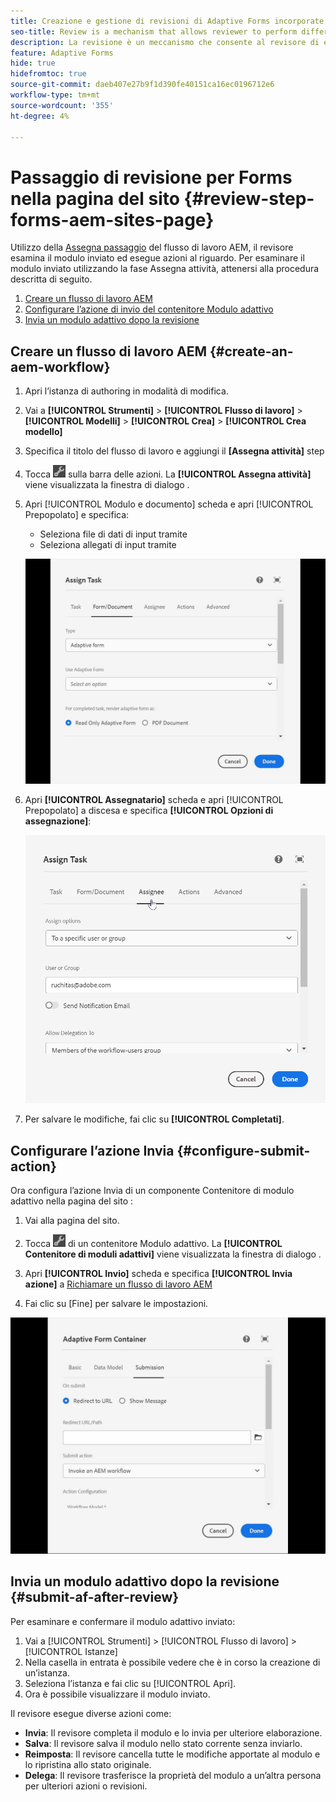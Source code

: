 ```yaml
---
title: Creazione e gestione di revisioni di Adaptive Forms incorporate o create nella pagina Sites
seo-title: Review is a mechanism that allows reviewer to perform different tasks for adaptive forms using Assign Task step
description: La revisione è un meccanismo che consente al revisore di eseguire diverse attività per i moduli adattivi utilizzando la fase Assegna attività
feature: Adaptive Forms
hide: true
hidefromtoc: true
source-git-commit: daeb407e27b9f1d390fe40151ca16ec0196712e6
workflow-type: tm+mt
source-wordcount: '355'
ht-degree: 4%

---
```



# Passaggio di revisione per Forms nella pagina del sito {#review-step-forms-aem-sites-page}

Utilizzo della [Assegna passaggio](https://experienceleague.adobe.com/docs/experience-manager-cloud-service/content/forms/create-form-centric-workflows/aem-forms-workflow-step-reference.html#assign-task-step) del flusso di lavoro AEM, il revisore esamina il modulo inviato ed esegue azioni al riguardo. Per esaminare il modulo inviato utilizzando la fase Assegna attività, attenersi alla procedura descritta di seguito.

1. [Creare un flusso di lavoro AEM](#create-an-aem-workflow)
1. [Configurare l’azione di invio del contenitore Modulo adattivo](#configure-submit-action)
1. [Invia un modulo adattivo dopo la revisione](#submit-af-after-review)

## Creare un flusso di lavoro AEM {#create-an-aem-workflow}

1. Apri l’istanza di authoring in modalità di modifica.
1. Vai a **[!UICONTROL Strumenti]** >  **[!UICONTROL Flusso di lavoro]** >  **[!UICONTROL Modelli]** > **[!UICONTROL Crea]** > **[!UICONTROL Crea modello]**
1. Specifica il titolo del flusso di lavoro e aggiungi il **[Assegna attività]** step
1. Tocca ![settings_icon](assets/settings_icon.png) sulla barra delle azioni. La **[!UICONTROL Assegna attività]** viene visualizzata la finestra di dialogo .
1. Apri [!UICONTROL Modulo e documento] scheda e apri [!UICONTROL Prepopolato] e specifica:

   * Seleziona file di dati di input tramite
   * Seleziona allegati di input tramite

   ![Passaggio di revisione](/help/forms/assets/assigntask-review1.gif)

1. Apri **[!UICONTROL Assegnatario]** scheda e apri [!UICONTROL Prepopolato] a discesa e specifica **[!UICONTROL Opzioni di assegnazione]**:

   ![Passaggio di revisione](/help/forms/assets/review-assignstep.png)

1. Per salvare le modifiche, fai clic su **[!UICONTROL Completati]**.

## Configurare l’azione Invia {#configure-submit-action}

Ora configura l’azione Invia di un componente Contenitore di modulo adattivo nella pagina del sito :

1. Vai alla pagina del sito.
1. Tocca ![settings_icon](assets/settings_icon.png) di un contenitore Modulo adattivo. La **[!UICONTROL Contenitore di moduli adattivi]** viene visualizzata la finestra di dialogo .
1. Apri **[!UICONTROL Invio]** scheda e specifica **[!UICONTROL Invia azione]** a [Richiamare un flusso di lavoro AEM](https://experienceleague.adobe.com/docs/experience-manager-cloud-service/content/forms/adaptive-forms-authoring/authoring-adaptive-forms-foundation-components/configure-submit-actions-and-metadata-submission/configuring-submit-actions.html?lang=en#invoke-an-aem-workflow)

1. Fai clic su [Fine] per salvare le impostazioni.

![sottomissione tab-reviewstep](/help/forms/assets/submissiontab-reviewstep.gif)

## Invia un modulo adattivo dopo la revisione {#submit-af-after-review}

Per esaminare e confermare il modulo adattivo inviato:

1. Vai a [!UICONTROL Strumenti] >  [!UICONTROL Flusso di lavoro] >  [!UICONTROL Istanze]
1. Nella casella in entrata è possibile vedere che è in corso la creazione di un’istanza.
1. Seleziona l’istanza e fai clic su [!UICONTROL Apri].
1. Ora è possibile visualizzare il modulo inviato.

Il revisore esegue diverse azioni come:

* **Invia**: Il revisore completa il modulo e lo invia per ulteriore elaborazione.
* **Salva**: Il revisore salva il modulo nello stato corrente senza inviarlo.
* **Reimposta**: Il revisore cancella tutte le modifiche apportate al modulo e lo ripristina allo stato originale.
* **Delega**: Il revisore trasferisce la proprietà del modulo a un’altra persona per ulteriori azioni o revisioni.
